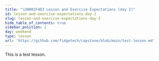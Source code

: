 ```yaml
---
title: "\U0001F4D3 Lesson and Exercise Expectations (day 2)"
id: lesson-and-exercise-expectations-day-2
slug: lesson-and-exercise-expectations-day-2
hide_table_of_contents: true
sidebar_position: 2
day: weekend
type: lesson
url: 'https://github.com/fidgetech/capstone/blob/main/test-lesson.md'
---
```


This is a test lesson.